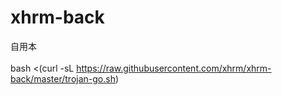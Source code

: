 # xhrm-back
自用本</br></br>
bash <(curl -sL https://raw.githubusercontent.com/xhrm/xhrm-back/master/trojan-go.sh)
